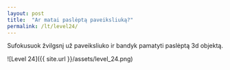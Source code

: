 ```yaml
---
layout: post
title:  "Ar matai paslėptą paveiksliuką?"
permalink: /lt/level24/
---
```

Sufokusuok žvilgsnį už paveiksliuko ir bandyk pamatyti paslėptą 3d objektą.

![Level 24]({{ site.url }}/assets/level_24.png)